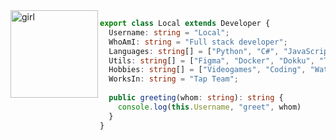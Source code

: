 <img align="left" alt="girl" src="https://thumbs.gfycat.com/ThunderousRecklessHumpbackwhale-size_restricted.gif" width="140"/>

```typescript
export class Local extends Developer {
  Username: string = "Local";
  WhoAmI: string = "Full stack developer";
  Languages: string[] = ["Python", "C#", "JavaScript", "TypeScript"];
  Utils: string[] = ["Figma", "Docker", "Dokku", "Terminal"];
  Hobbies: string[] = ["Videogames", "Coding", "Watching anime"];
  WorksIn: string = "Tap Team";
  
  public greeting(whom: string): string {
    console.log(this.Username, "greet", whom)
  }
}
```